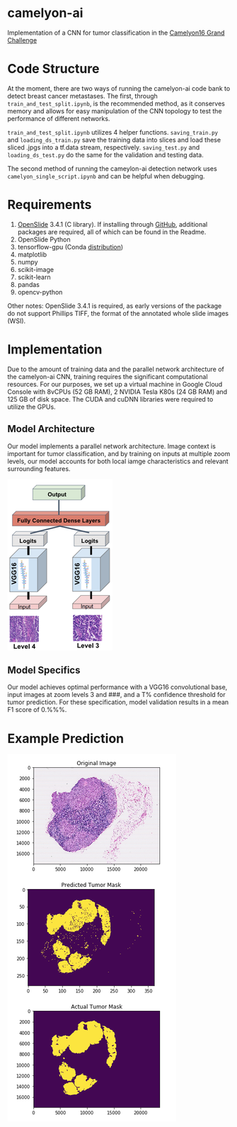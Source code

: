 # camelyon-ai
Implementation of a CNN for tumor classification in the [Camelyon16 Grand Challenge](https://camelyon17.grand-challenge.org/)

# Code Structure
At the moment, there are two ways of running the camelyon-ai code bank to detect breast cancer metastases. The first, through `train_and_test_split.ipynb`, is the recommended method, as it conserves memory and allows for easy manipulation of the CNN topology to test the performance of different networks.

`train_and_test_split.ipynb` utilizes 4 helper functions. `saving_train.py` and `loading_ds_train.py` save the training data into slices and load these sliced .jpgs into a tf.data stream, respectively. `saving_test.py` and `loading_ds_test.py` do the same for the validation and testing data.

The second method of running the cameylon-ai detection network uses `camelyon_single_script.ipynb` and can be helpful when debugging.  

# Requirements
1. [OpenSlide](https://openslide.org/download/) 3.4.1 (C library). If installing through [GitHub](https://github.com/openslide/openslide), additional packages are required, all of which can be found in the Readme.   
2. OpenSlide Python
3. tensorflow-gpu (Conda [distribution](https://anaconda.org/anaconda/tensorflow-gpu))
4. matplotlib
5. numpy
6. scikit-image
7. scikit-learn
8. pandas
9. opencv-python

Other notes: 
OpenSlide 3.4.1  is required, as early versions of the package do not support Phillips TIFF, the format of the annotated whole slide images (WSI).  

# Implementation
Due to the amount of training data and the parallel network architecture of the camelyon-ai CNN, training requires the significant computational resources. For our purposes, we set up a virtual machine in Google Cloud Console with 8vCPUs (52 GB RAM), 2 NVIDIA Tesla K80s (24 GB RAM) and 125 GB of disk space. The CUDA and cuDNN libraries were required to utilize the GPUs. 

## Model Architecture
Our model implements a parallel network architecture. Image context is important for tumor classification, and by training on inputs at multiple zoom levels, our model accounts for both local iamge characteristics and relevant surrounding features. 

![model_architecture](imgs/model_architecture_2.png)

## Model Specifics
Our model achieves optimal performance with a VGG16 convolutional base, input images at zoom levels 3 and ###, and a T% confidence threshold for tumor prediction. For these specification, model validation results in a mean F1 score of 0.%%%. 

# Example Prediction
![Single prediction using camelyon-ai](imgs/single_predict.png)
